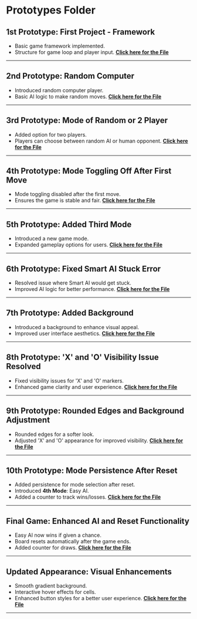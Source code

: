 # Prototypes Folder

## **1st Prototype**: First Project - Framework
- Basic game framework implemented.
- Structure for game loop and player input.
[**Click here for the File**](https://github.com/TempestAethel/Unwinnable-TicTacToe/blob/main/Prototypes/Proto1.html)

---

## **2nd Prototype**: Random Computer
- Introduced random computer player.
- Basic AI logic to make random moves.
[**Click here for the File**](https://github.com/TempestAethel/Unwinnable-TicTacToe/blob/main/Prototypes/Proto2.html)

---

## **3rd Prototype**: Mode of Random or 2 Player
- Added option for two players.
- Players can choose between random AI or human opponent.
[**Click here for the File**](https://github.com/TempestAethel/Unwinnable-TicTacToe/blob/main/Prototypes/Proto3.html)

---

## **4th Prototype**: Mode Toggling Off After First Move
- Mode toggling disabled after the first move.
- Ensures the game is stable and fair.
[**Click here for the File**](https://github.com/TempestAethel/Unwinnable-TicTacToe/blob/main/Prototypes/Proto4.html)

---

## **5th Prototype**: Added Third Mode
- Introduced a new game mode.
- Expanded gameplay options for users.
[**Click here for the File**](https://github.com/TempestAethel/Unwinnable-TicTacToe/blob/main/Prototypes/Proto5.html)

---

## **6th Prototype**: Fixed Smart AI Stuck Error
- Resolved issue where Smart AI would get stuck.
- Improved AI logic for better performance.
[**Click here for the File**](https://github.com/TempestAethel/Unwinnable-TicTacToe/blob/main/Prototypes/Proto6.html)

---

## **7th Prototype**: Added Background
- Introduced a background to enhance visual appeal.
- Improved user interface aesthetics.
[**Click here for the File**](https://github.com/TempestAethel/Unwinnable-TicTacToe/blob/main/Prototypes/Proto7.html)

---

## **8th Prototype**: 'X' and 'O' Visibility Issue Resolved
- Fixed visibility issues for 'X' and 'O' markers.
- Enhanced game clarity and user experience.
[**Click here for the File**](https://github.com/TempestAethel/Unwinnable-TicTacToe/blob/main/Prototypes/Proto8.html)

---

## **9th Prototype**: Rounded Edges and Background Adjustment
- Rounded edges for a softer look.
- Adjusted 'X' and 'O' appearance for improved visibility.
[**Click here for the File**](https://github.com/TempestAethel/Unwinnable-TicTacToe/blob/main/Prototypes/Proto9.html)

---

## **10th Prototype**: Mode Persistence After Reset
- Added persistence for mode selection after reset.
- Introduced **4th Mode**: Easy AI.
- Added a counter to track wins/losses.
[**Click here for the File**](https://github.com/TempestAethel/Unwinnable-TicTacToe/blob/main/Prototypes/Proto10.html)

---

## **Final Game**: Enhanced AI and Reset Functionality
- Easy AI now wins if given a chance.
- Board resets automatically after the game ends.
- Added counter for draws.
[**Click here for the File**](https://github.com/TempestAethel/Unwinnable-TicTacToe/blob/main/Prototypes/Final.html)

---

## **Updated Appearance**: Visual Enhancements
- Smooth gradient background.
- Interactive hover effects for cells.
- Enhanced button styles for a better user experience.
[**Click here for the File**](https://github.com/TempestAethel/Unwinnable-TicTacToe/blob/main/index.html)

---
